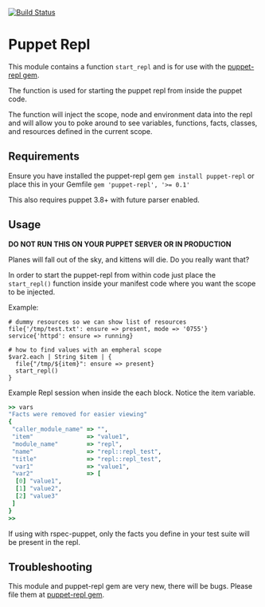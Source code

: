 [![Build Status](https://travis-ci.org/nwops/puppet-repl-module.svg?branch=master)](https://travis-ci.org/nwops/puppet-repl-module)

# Puppet Repl
This module contains a function `start_repl` and is for use with the
[puppet-repl gem](https://github.com/nwops/puppet-repl).

The function is used for starting the puppet repl from inside the puppet code.

The function will inject the scope, node and environment data into the repl and will
allow you to poke around to see variables, functions, facts, classes, and resources defined in the current scope.

## Requirements
Ensure you have installed the puppet-repl gem `gem install puppet-repl`
or place this in your Gemfile `gem 'puppet-repl', '>= 0.1'`

This also requires puppet 3.8+ with future parser enabled.

## Usage
**DO NOT RUN THIS ON YOUR PUPPET SERVER OR IN PRODUCTION**

Planes will fall out of the sky, and kittens will die.  Do you really want that?

In order to start the puppet-repl from within code just place the `start_repl()`
function inside your manifest code where you want the scope to be injected.

Example:

```puppet
# dummy resources so we can show list of resources
file{'/tmp/test.txt': ensure => present, mode => '0755'}
service{'httpd': ensure => running}

# how to find values with an empheral scope
$var2.each | String $item | {
  file{"/tmp/${item}": ensure => present}
  start_repl()
}
```

Example Repl session when inside the each block.  Notice the item variable.
```ruby
>> vars
"Facts were removed for easier viewing"
{
 "caller_module_name" => "",
 "item"               => "value1",
 "module_name"        => "repl",
 "name"               => "repl::repl_test",
 "title"              => "repl::repl_test",
 "var1"               => "value1",
 "var2"               => [
  [0] "value1",
  [1] "value2",
  [2] "value3"
 ]
}
>>
```

If using with rspec-puppet, only the facts you define in your test suite will be present in the repl.

## Troubleshooting
This module and puppet-repl gem are very new, there will be bugs.  Please
file them at [puppet-repl gem](https://github.com/nwops/puppet-repl/issues).
